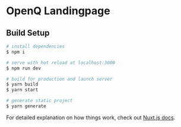 # OpenQ Landingpage

## Build Setup

```bash
# install dependencies
$ npm i

# serve with hot reload at localhost:3000
$ npm run dev

# build for production and launch server
$ yarn build
$ yarn start

# generate static project
$ yarn generate
```

For detailed explanation on how things work, check out [Nuxt.js docs](https://nuxtjs.org).
